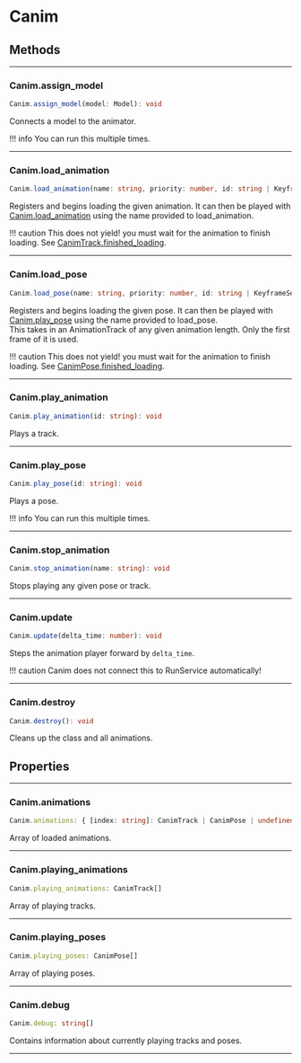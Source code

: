 # Canim

## Methods

---

### Canim.assign_model
```ts
Canim.assign_model(model: Model): void
```

Connects a model to the animator.

!!! info
	You can run this multiple times.

---

### Canim.load_animation
```ts
Canim.load_animation(name: string, priority: number, id: string | KeyframeSequence): CanimTrack 
```

Registers and begins loading the given animation. It can then be played with [Canim.load_animation](/API/Canim/#canimload_animation) using the name provided to load_animation. <br/>

!!! caution
	This does not yield! you must wait for the animation to finish loading. See [CanimTrack.finished_loading](#Track.finished_loading).

---

### Canim.load_pose
```ts
Canim.load_pose(name: string, priority: number, id: string | KeyframeSequence): CanimPose
```

Registers and begins loading the given pose. It can then be played with [Canim.play_pose](/API/Canim/#canimplay_pose) using the name provided to load_pose. <br/>
This takes in an AnimationTrack of any given animation length. Only the first frame of it is used.

!!! caution
	This does not yield! you must wait for the animation to finish loading. See [CanimPose.finished_loading](#Pose.finished_loading).


---

### Canim.play_animation
```ts
Canim.play_animation(id: string): void
```

Plays a track.

---

### Canim.play_pose
```ts
Canim.play_pose(id: string): void
```

Plays a pose.

!!! info
	You can run this multiple times.

---

### Canim.stop_animation
```ts
Canim.stop_animation(name: string): void
```

Stops playing any given pose or track.

---

### Canim.update
```ts
Canim.update(delta_time: number): void
```

Steps the animation player forward by `delta_time`.

!!! caution
	Canim does not connect this to RunService automatically!

---


### Canim.destroy
```ts
Canim.destroy(): void
```

Cleans up the class and all animations.

## Properties

---

### Canim.animations
```ts
Canim.animations: { [index: string]: CanimTrack | CanimPose | undefined; } = {};
```

Array of loaded animations.

---

### Canim.playing_animations
```ts
Canim.playing_animations: CanimTrack[]
```

Array of playing tracks.

---

### Canim.playing_poses
```ts
Canim.playing_poses: CanimPose[]
```

Array of playing poses.

---

### Canim.debug
```ts
Canim.debug: string[]
```

Contains information about currently playing tracks and poses.

---




